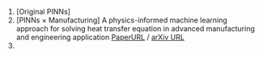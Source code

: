 1. [Original PINNs] 
2. [PINNs × Manufacturing] A physics-informed machine learning approach for solving heat transfer equation in advanced manufacturing and engineering application
[PaperURL](https://www-sciencedirect-com.kyoto-u.idm.oclc.org/science/article/pii/S0952197621000798?via%3Dihub) / [arXiv URL](https://arxiv.org/abs/1711.10561)
4. 

